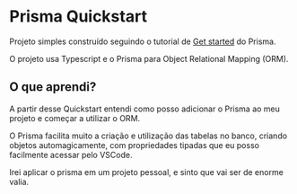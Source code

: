 # Prisma Quickstart

Projeto simples construído seguindo o tutorial de [Get started](https://www.prisma.io/docs/getting-started/quickstart) do Prisma.

O projeto usa Typescript e o Prisma para Object Relational Mapping (ORM).

## O que aprendi?

A partir desse Quickstart entendi como posso adicionar o Prisma ao meu projeto e começar a utilizar o ORM.

O Prisma facilita muito a criação e utilização das tabelas no banco, criando objetos automagicamente, com propriedades tipadas que eu posso facilmente acessar pelo VSCode.

Irei aplicar o prisma em um projeto pessoal, e sinto que vai ser de enorme valia.